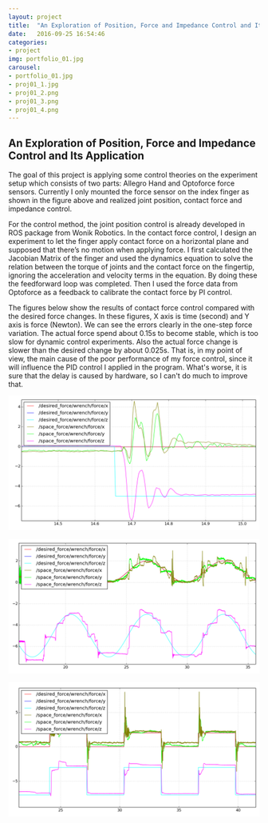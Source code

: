 ```yaml
---
layout: project
title:  "An Exploration of Position, Force and Impedance Control and Its Application"
date:   2016-09-25 16:54:46
categories:
- project
img: portfolio_01.jpg
carousel:
- portfolio_01.jpg
- proj01_1.jpg
- proj01_2.png
- proj01_3.png
- proj01_4.png
---
```

An Exploration of Position, Force and Impedance Control and Its Application
-----------------
The goal of this project is applying some control theories on the experiment setup which consists of two parts: Allegro Hand and Optoforce force sensors. Currently I only mounted the force sensor on the index finger as shown in the figure above and realized joint position, contact force and impedance control.

For the control method, the joint position control is already developed in ROS package from Wonik Robotics. In the contact force control, I design an experiment to let the finger apply contact force on a horizontal plane and supposed that there’s no motion when applying force. I first calculated the Jacobian Matrix of the finger and used the dynamics equation to solve the relation between the torque of joints and the contact force on the fingertip, ignoring the acceleration and velocity terms in the equation. By doing these the feedforward loop was completed. Then I used the force data from Optoforce as a feedback to calibrate the contact force by PI control. 

The figures below show the results of contact force control compared with the desired force changes. In these figures, X axis is time (second) and Y axis is force (Newton). We can see the errors clearly in the one-step force variation. The actual force spend about 0.15s to become stable, which is too slow for dynamic control experiments. Also the actual force change is slower than the desired change by about 0.025s. That is, in my point of view, the main cause of the poor performance of my force control, since it will influence the PID control I applied in the program. What's worse, it is sure that the delay is caused by hardware, so I can't do much to improve that. 

![proj01_2](/assets/img/project/carousel/proj01_2.png)

![proj01_3](/assets/img/project/carousel/proj01_3.png)

![proj01_4](/assets/img/project/carousel/proj01_4.png)

